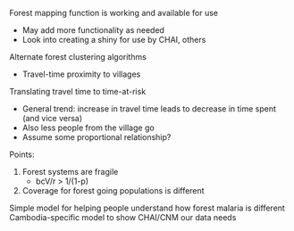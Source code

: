 Forest mapping function is working and available for use
* May add more functionality as needed
* Look into creating a shiny for use by CHAI, others

Alternate forest clustering algorithms
* Travel-time proximity to villages

Translating travel time to time-at-risk
* General trend: increase in travel time leads to decrease in time spent (and vice versa)
* Also less people from the village go
* Assume some proportional relationship?

Points:
1) Forest systems are fragile
	* bcV/r > 1/(1-p)
2) Coverage for forest going populations is different

Simple model for helping people understand how forest malaria is different
Cambodia-specific model to show CHAI/CNM our data needs